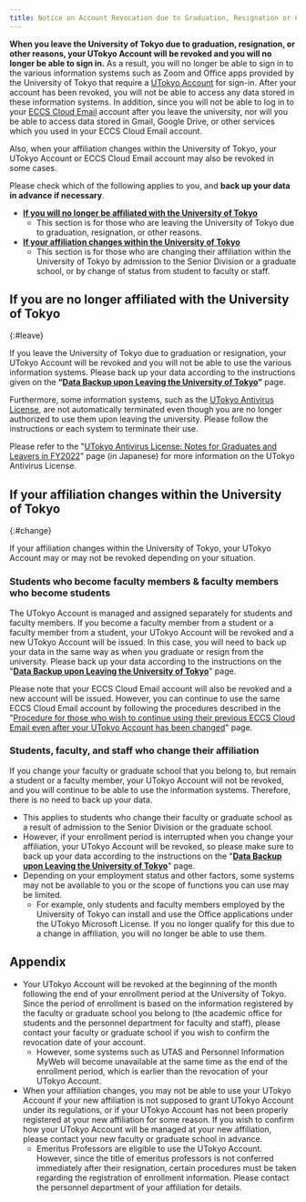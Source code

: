 ```yaml
---
title: Notice on Account Revocation due to Graduation, Resignation or Change of Affiliation
---
```


**When you leave the University of Tokyo due to graduation, resignation, or other reasons, your UTokyo Account will be revoked and you will no longer be able to sign in.** As a result, you will no longer be able to sign in to the various information systems such as Zoom and Office apps provided by the University of Tokyo that require a [UTokyo Account](/en/utokyo_account/) for sign-in. After your account has been revoked, you will not be able to access any data stored in these information systems. In addition, since you will not be able to log in to your [ECCS Cloud Email](/en/google/) account after you leave the university, nor will you be able to access data stored in Gmail, Google Drive, or other services which you used in your ECCS Cloud Email account.

Also, when your affiliation changes within the University of Tokyo, your UTokyo Account or ECCS Cloud Email account may also be revoked in some cases.

Please check which of the following applies to you, and **back up your data in advance if necessary**.

- **[If you will no longer be affiliated with the University of Tokyo](#leave)**
    - This section is for those who are leaving the University of Tokyo due to graduation, resignation, or other reasons.
- **[If your affiliation changes within the University of Tokyo](#change)**
    - This section is for those who are changing their affiliation within the University of Tokyo by admission to the Senior Division or a graduate school, or by change of status from student to faculty or staff.

## If you are no longer affiliated with the University of Tokyo
{:#leave}

If you leave the University of Tokyo due to graduation or resignation, your UTokyo Account will be revoked and you will not be able to use the various information systems. Please back up your data according to the instructions given on the **“[Data Backup upon Leaving the University of Tokyo](backup)”** page.

Furthermore, some information systems, such as the [UTokyo Antivirus License](/antivirus/), are not automatically terminated even though you are no longer authorized to use them upon leaving the university. Please follow the instructions or each system to terminate their use.

Please refer to the "[UTokyo Antivirus License: Notes for Graduates and Leavers in FY2022](https://www.nc.u-tokyo.ac.jp/antivirus20230227)" page (in Japanese) for more information on the UTokyo Antivirus License.

## If your affiliation changes within the University of Tokyo
{:#change}

If your affiliation changes within the University of Tokyo, your UTokyo Account may or may not be revoked depending on your situation.

### Students who become faculty members & faculty members who become students

The UTokyo Account is managed and assigned separately for students and faculty members. If you become a faculty member from a student or a faculty member from a student, your UTokyo Account will be revoked and a new UTokyo Account will be issued. In this case, you will need to back up your data in the same way as when you graduate or resign from the university. Please back up your data according to the instructions on the "**[Data Backup upon Leaving the University of Tokyo](backup)**" page.

Please note that your ECCS Cloud Email account will also be revoked and a new account will be issued. However, you can continue to use the same ECCS Cloud Email account by following the procedures described in the "[Procedure for those who wish to continue using their previous ECCS Cloud Email even after your UTokyo Account has been changed](https://www.ecc.u-tokyo.ac.jp/en/announcement/2021/09/13_3356.html)" page.

### Students, faculty, and staff who change their affiliation 

If you change your faculty or graduate school that you belong to, but remain a student or a faculty member, your UTokyo Account will not be revoked, and you will continue to be able to use the information systems. Therefore, there is no need to back up your data.

- This applies to students who change their faculty or graduate school as a result of admission to the Senior Division or the graduate school.
- However, if your enrollment period is interrupted when you change your affiliation, your UTokyo Account will be revoked, so please make sure to back up your data according to the instructions on the "**[Data Backup upon Leaving the University of Tokyo](backup)**" page.
- Depending on your employment status and other factors, some systems may not be available to you or the scope of functions you can use may be limited.
    - For example, only students and faculty members employed by the University of Tokyo can install and use the Office applications under the UTokyo Microsoft License. If you no longer qualify for this due to a change in affiliation, you will no longer be able to use them.

## Appendix

- Your UTokyo Account will be revoked at the beginning of the month following the end of your enrollment period at the University of Tokyo. Since the period of enrollment is based on the information registered by the faculty or graduate school you belong to (the academic office for students and the personnel department for faculty and staff), please contact your faculty or graduate school if you wish to confirm the revocation date of your account.
    - However, some systems such as UTAS and Personnel Information MyWeb will become unavailable at the same time as the end of the enrollment period, which is earlier than the revocation of your UTokyo Account.
- When your affiliation changes, you may not be able to use your UTokyo Account if your new affiliation is not supposed to grant UTokyo Account under its regulations, or if your UTokyo Account has not been properly registered at your new affiliation for some reason. If you wish to confirm how your UTokyo Account will be managed at your new affiliation, please contact your new faculty or graduate school in advance.
    - Emeritus Professors are eligible to use the UTokyo Account. However, since the title of emeritus professors is not conferred immediately after their resignation, certain procedures must be taken regarding the registration of enrollment information. Please contact the personnel department of your affiliation for details.
